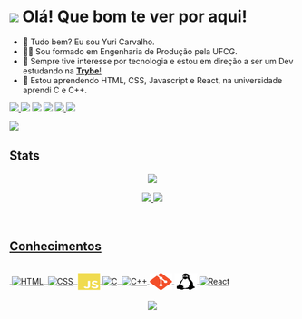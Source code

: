 <h1><img src="https://emojis.slackmojis.com/emojis/images/1531849430/4246/blob-sunglasses.gif?1531849430" width="50"/> Olá! Que bom te ver por aqui!</h1>

- 👋 Tudo bem? Eu sou Yuri Carvalho.
- 👨‍🎓 Sou formado em Engenharia de Produção pela UFCG.
- 👀 Sempre tive interesse por tecnologia e estou em direção a ser um Dev estudando na <a href="https://www.betrybe.com/"><strong>Trybe</strong>!</a>
- 🌱 Estou aprendendo HTML, CSS, Javascript e React, na universidade aprendi C e C++.

<p><a href="mailto:yuricps@gmail.com" target="_blank"><img src="https://img.shields.io/badge/Gmail-D14836?style=for-the-badge&logo=gmail&logoColor=white" height=25 target="_blank"> </a><a href="https://www.linkedin.com/in/yuricps" target="_blank"><img src="https://img.shields.io/badge/linkedin-%230077B5.svg?&style=for-the-badge&logo=linkedin&logoColor=white" height=25></a> <a href="https://www.instagram.com/yuricps/" target="_blank"><img src="https://img.shields.io/badge/instagram-%23E4405F.svg?&style=for-the-badge&logo=instagram&logoColor=white" height=25></a> <a href="https://yuricps.medium.com/" target="_blank"><img src="https://img.shields.io/badge/medium-%2312100E.svg?&style=for-the-badge&logo=medium&logoColor=white" height=25></a> <a href="https://dev.to/yuricps" target="_blank"><img src="https://img.shields.io/badge/DEV.TO-%230A0A0A.svg?&style=for-the-badge&logo=dev-dot-to&logoColor=white" height=25> </a><a href="https://t.me/yuricps" target="_blank"><img src="https://img.shields.io/badge/Telegram-2CA5E0?style=for-the-badge&logo=telegram&logoColor=white" height=25>
</a></p>
  
<a href="https://www.linkedin.com/in/yuricps" target="_blank"><img src="https://komarev.com/ghpvc/?username=your-github-yuricps&style=flat-square&color=brightgreen&label=PROFILE+VIEWS" height=25></a>


## Stats
  <div align="center">
    <a href="https://github.com/yuricps">
    <img align="center" src="http://github-readme-streak-stats.herokuapp.com?user=yuricps&theme=blue-green&hide_border=true">
    <br>
    <br>
    <img height:"180em" src="https://github-readme-stats.vercel.app/api?username=yuricps&show_icons=true&theme=blue-green&hide_border=true">
    <img height:"180em" src="https://github-readme-stats.vercel.app/api/top-langs/?username=yuricps&theme=blue-green&hide_border=true">
    <br>
    <br>
    <br>
  </div>
  
## Conhecimentos 
<div style="display: inline_block"><br>
  <img align="center" alt="HTML" height="30" width="40" src="https://icongr.am/devicon/html5-original-wordmark.svg">
  <img align="center" alt="CSS" height="30" width="40" src="https://icongr.am/devicon/css3-original-wordmark.svg">
  <img align="center" alt="Js" height="30" width="40" src="https://raw.githubusercontent.com/devicons/devicon/master/icons/javascript/javascript-plain.svg">
  <img align="center" alt="C" height="30" width="40" src="https://icongr.am/devicon/c-original.svg">
  <img align="center" alt="C++" height="30" width="40" src="https://icongr.am/devicon/cplusplus-original.svg">
  <img align="center" alt="Git" height="30" width="40" src="https://raw.githubusercontent.com/devicons/devicon/master/icons/git/git-plain.svg">
  <img align="center" alt="Linux" height="30" width="40" src="https://raw.githubusercontent.com/devicons/devicon/master/icons/linux/linux-plain.svg">
  <img align="center" alt="React" height="30" width="40" src="https://icongr.am/devicon/react-original-wordmark.svg">
</div>
<br>
<div align="center">
<img align="center" width="400" src="https://res.cloudinary.com/practicaldev/image/fetch/s--sNXjzc6P--/c_limit%2Cf_auto%2Cfl_progressive%2Cq_66%2Cw_880/https://media1.tenor.com/images/0c34272909ee2a4db5606a014082312b/tenor.gif%3Fitemid%3D15828752">
</div>


